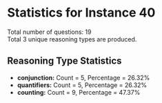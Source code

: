 # Statistics for Instance 40<br/>
Total number of questions: 19<br/>
Total 3 unique reasoning types are produced.<br/>
## Reasoning Type Statistics<br/>
- **conjunction:** Count = 5, Percentage = 26.32%<br/>
- **quantifiers:** Count = 5, Percentage = 26.32%<br/>
- **counting:** Count = 9, Percentage = 47.37%<br/>
